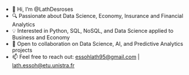 - 👋 Hi, I’m @LathDesroses
- 🔍 Passionate about Data Science, Economy, Insurance and Financial Analytics
- 💡 Interested in Python, SQL, NoSQL, and Data Science applied to Business and Economy
- 🤝 Open to collaboration on Data Science, AI, and Predictive Analytics projects
- 📫 Feel free to reach out: essohlath95@gmail.com | lath.essoh@etu.unistra.fr
